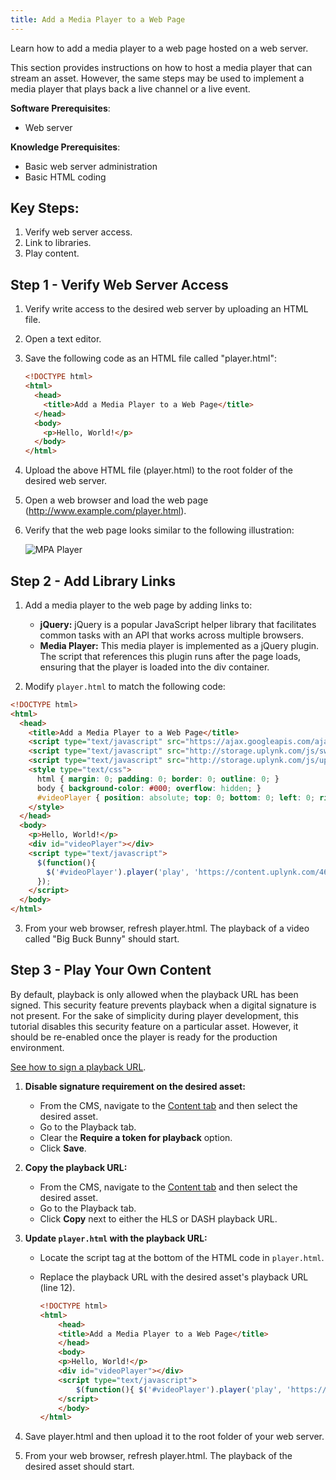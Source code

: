 ```yaml
---
title: Add a Media Player to a Web Page
---
```


Learn how to add a media player to a web page hosted on a web server.

This section provides instructions on how to host a media player that can stream an asset. However, the same steps may be used to implement a media player that plays back a live channel or a live event.

**Software Prerequisites**:

- Web server

**Knowledge Prerequisites**:

- Basic web server administration
- Basic HTML coding

## Key Steps:

1. Verify web server access.
2. Link to libraries.
3. Play content.

## Step 1 - Verify Web Server Access

1. Verify write access to the desired web server by uploading an HTML file.
2. Open a text editor.
3. Save the following code as an HTML file called "player.html":

   ```html
   <!DOCTYPE html>
   <html>
     <head>
       <title>Add a Media Player to a Web Page</title>
     </head>
     <body>
       <p>Hello, World!</p>
     </body>
   </html>
   ```

4. Upload the above HTML file (player.html) to the root folder of the desired web server.
5. Open a web browser and load the web page (http://www.example.com/player.html).
6. Verify that the web page looks similar to the following illustration:

    ![MPA Player](/images/uplynk/mpa-player.png)

## Step 2 - Add Library Links

1. Add a media player to the web page by adding links to:
   - **jQuery:** jQuery is a popular JavaScript helper library that facilitates common tasks with an API that works across multiple browsers.
   - **Media Player:** This media player is implemented as a jQuery plugin. The script that references this plugin runs after the page loads, ensuring that the player is loaded into the div container.

2. Modify `player.html` to match the following code:

```html
<!DOCTYPE html>
<html>
  <head>
    <title>Add a Media Player to a Web Page</title>
    <script type="text/javascript" src="https://ajax.googleapis.com/ajax/libs/jquery/1.11.3/jquery.min.js"></script>
    <script type="text/javascript" src="http://storage.uplynk.com/js/swfobject.js"></script>
    <script type="text/javascript" src="http://storage.uplynk.com/js/uplynk.js"></script>
    <style type="text/css">
      html { margin: 0; padding: 0; border: 0; outline: 0; }
      body { background-color: #000; overflow: hidden; }
      #videoPlayer { position: absolute; top: 0; bottom: 0; left: 0; right: 0; }
    </style>
  </head>
  <body>
    <p>Hello, World!</p>
    <div id="videoPlayer"></div>
    <script type="text/javascript">
      $(function(){
        $('#videoPlayer').player('play', 'https://content.uplynk.com/468ba4d137a44f7dab3ad028915d6276.m3u8');
      });
    </script>
  </body>
</html>
```
3. From your web browser, refresh player.html. The playback of a video called "Big Buck Bunny" should start.

## Step 3 - Play Your Own Content

By default, playback is only allowed when the playback URL has been signed. This security feature prevents playback when a digital signature is not present. For the sake of simplicity during player development, this tutorial disables this security feature on a particular asset. However, it should be re-enabled once the player is ready for the production environment.

[See how to sign a playback URL](/uplynk/deliver/playback_urls/sign_playback_url).

1. **Disable signature requirement on the desired asset:**

   - From the CMS, navigate to the [Content tab](https://cms.uplynk.com/static/cms2/index.html#/content) and then select the desired asset.
   - Go to the Playback tab.
   - Clear the **Require a token for playback** option.
   - Click **Save**.

2. **Copy the playback URL:**

   - From the CMS, navigate to the [Content tab](https://cms.uplynk.com/static/cms2/index.html#/content) and then select the desired asset.
   - Go to the Playback tab.
   - Click **Copy** next to either the HLS or DASH playback URL.

3. **Update `player.html` with the playback URL:**

   - Locate the script tag at the bottom of the HTML code in `player.html`.
   - Replace the playback URL with the desired asset's playback URL (line 12).

        ```html
        <!DOCTYPE html>
        <html>
            <head>
            <title>Add a Media Player to a Web Page</title>
            </head>
            <body>
            <p>Hello, World!</p>
            <div id="videoPlayer"></div>
            <script type="text/javascript">
                $(function(){ $('#videoPlayer').player('play', 'https://content.uplynk.com/asset/5fa468149f304cbca25db3f4268c2654.mpd'); });
            </script>
            </body>
        </html>
        ```

4. Save player.html and then upload it to the root folder of your web server.

5. From your web browser, refresh player.html. The playback of the desired asset should start.

